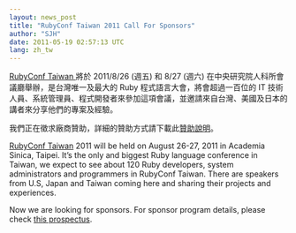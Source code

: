 ```yaml
---
layout: news_post
title: "RubyConf Taiwan 2011 Call For Sponsors"
author: "SJH"
date: 2011-05-19 02:57:13 UTC
lang: zh_tw
---
```


[RubyConf Taiwan ][1]將於 2011/8/26 (週五) 和 8/27 (週六)
在中央研究院人科所會議廳舉辦，是台灣唯一及最大的 Ruby 程式語言大會，將會超過一百位的 IT
技術人員、系統管理員、程式開發者來參加這項會議，並邀請來自台灣、美國及日本的講者來分享他們的專案及經驗。

我們正在徵求廠商贊助，詳細的贊助方式請下載此[贊助說明][2]。

[RubyConf Taiwan][1] 2011 will be held on August 26-27, 2011 in Academia
Sinica, Taipei. It’s the only and biggest Ruby language conference in
Taiwan, we expect to see about 120 Ruby developers, system
administrators and programmers in RubyConf Taiwan. There are speakers
from U.S, Japan and Taiwan coming here and sharing their projects and
experiences.

Now we are looking for sponsors. For sponsor program details, please
check [this prospectus][2].



[1]: http://rubyconf.tw/
[2]: http://rubyconf.tw/2011/cfs/rubyconf-cfs-2011.pdf
